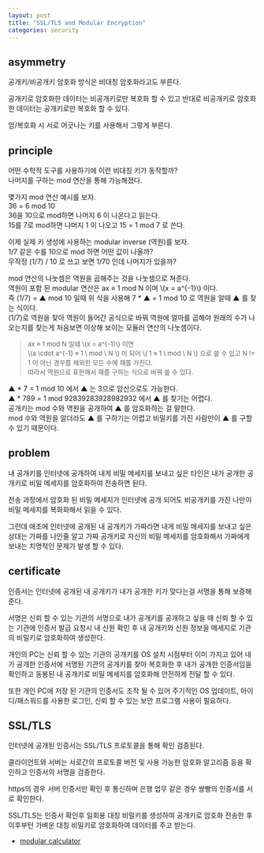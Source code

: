 ```yaml
---
layout: post
title: "SSL/TLS and Modular Encryption"
categories: security
---
```


## asymmetry

<!-- begin_excerpt -->

공개키/비공개키 암호화 방식은 비대칭 암호화라고도 부른다.

<!-- end_excerpt -->

공개키로 암호화한 데이터는 비공개키로만 복호화 할 수 있고 반대로 비공개키로 암호화한 데이터는 공개키로만 복호화 할 수 있다.

암/복호화 시 서로 어긋나는 키를 사용해서 그렇게 부른다.

## principle

어떤 수학적 도구를 사용하기에 이런 비대칭 키가 동작할까? <br>
나머지를 구하는 mod 연산을 통해 가능해졌다.

몇가지 mod 연산 예시를 보자.<br>
36 = 6 mod 10 <br>
36을 10으로 mod하면 나머지 6 이 나온다고 읽는다. <br>
15를 7로 mod하면 나머지 1 이 나오고 15 = 1 mod 7 로 쓴다.

이제 실제 키 생성에 사용하는 modular inverse (역원)를 보자.<br>
1/7 같은 수를 10으로 mod 하면 어떤 값이 나올까?<br>
무작정 (1/7) / 10 로 쓰고 보면 1/70 인데 나머지가 있을까?<br>

mod 연산의 나눗셈은 역원을 곱해주는 것을 나눗셈으로 쳐준다.<br>
역원이 포함 된 modular 연산은 ax ≡ 1 mod N 이며 \\(x = a^{-1}\\) 이다. <br>
즉 (1/7) = ▲ mod 10 일때 위 식을 사용해 7 * ▲ = 1 mod 10 로 역원을 알때 ▲ 를 찾는 식이다.<br>
(1/7)로 역원을 찾아 역원이 들어간 공식으로 바꿔 역원에 얼마를 곱해야 원래의 수가 나오는지를 찾는게 처음보면 이상해 보이는 모듈러 연산의 나눗셈이다.

> <font size="2"> 
> ax ≡ 1 mod N 일때 \(x = a^{-1}\) 이면 <br>
> \(a \cdot a^{-1} ≡ 1 \ mod \ N \) 이 되어 \( 1 ≡ 1 \ mod \ N \) 으로 쓸 수 있고 N != 1 이 아닌 경우를 제외한 모든 수에 해를 가진다. <br>
> 따라서 역원으로 표현해서 해를 구하는 식으로 바꿔 쓸 수 있다.
> </font>

▲ * 7 = 1 mod 10 에서 ▲ 는 3으로 암산으로도 가능한다.<br>
▲ * 789 = 1 mod 92839283928982932 에서 ▲ 를 찾기는 어렵다.<br>
공개키는 mod 수와 역원을 공개하여 ▲ 를 암호화하는 걸 말한다. <br>
mod 수와 역원을 알더라도 ▲ 를 구하기는 어렵고 비밀키를 가진 사람만이 ▲ 를 구할 수 있기 때문이다.<br>

## problem

내 공개키를 인터넷에 공개하여 내게 비밀 메세지를 보내고 싶은 타인은 내가 공개한 공개키로 비밀 메세지를 암호화하여 전송하면 된다.

전송 과정에서 암호화 된 비밀 메세지가 인터넷에 공개 되어도 비공개키를 가진 나만이 비밀 메세지를 복화화해서 읽을 수 있다.

그런데 애초에 인터넷에 공개된 내 공개키가 가짜라면 내게 비밀 메세지를 보내고 싶은 상대는 가짜를 나인줄 알고 가짜 공개키로 자신의 비밀 메세지를 암호화해서 가짜에게 보내는 치명적인 문제가 발생 할 수 있다.

## certificate

인증서는 인터넷에 공개된 내 공개키가 내가 공개한 키가 맞다는걸 서명을 통해 보증해준다.

서명은 신뢰 할 수 있는 기관의 서명으로 내가 공개키를 공개하고 싶을 때 신뢰 할 수 있는 기관에 인증서 발급 요청시 내 신원 확인 후 내 공개키와 신원 정보을 메세지로 기관의 비밀키로 암호화하여 생성한다.

개인의 PC는 신뢰 할 수 있는 기관의 공개키를 OS 설치 시점부터 이미 가지고 있어 내가 공개한 인증서에 서명된 기관의 공개키를 찾아 복호화한 후 내가 공개한 인증서임을 확인하고 동봉된 내 공개키로 비밀 메세지를 암호화해 안전하게 전달 할 수 있다.

또한 개인 PC에 저장 된 기관의 인증서도 조작 될 수 있어 주기적인 OS 업데이트, 아이디/패스워드를 사용한 로그인, 신뢰 할 수 있는 보안 프로그램 사용이 필요하다.


## SSL/TLS

인터넷에 공개된 인증서는 SSL/TLS 프로토콜을 통해 확인 검증된다.

클라이언트와 서버는 서로간의 프로토콜 버전 및 사용 가능한 암호화 알고리즘 등을 확인하고 인증서의 서명을 검증한다. 

https의 경우 서버 인증서만 확인 후 통신하며 은행 업무 같은 경우 쌍빵의 인증서를 서로 확인한다.

SSL/TLS는 인증서 확인후 일회용 대칭 비밀키를 생성하여 공개키로 암호화 전송한 후 이후부턴 가벼운 대칭 비밀키로 암호화하여 데이터를 주고 받는다.

- [modular calculator](https://planetcalc.com/8326/)



























